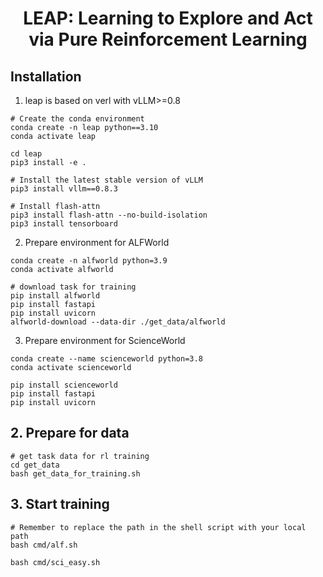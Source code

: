 <h1 style="text-align: center;">LEAP: Learning to Explore and Act via Pure Reinforcement Learning</h1>

## Installation
1. leap is based on verl with vLLM>=0.8
```
# Create the conda environment
conda create -n leap python==3.10
conda activate leap

cd leap
pip3 install -e .

# Install the latest stable version of vLLM
pip3 install vllm==0.8.3

# Install flash-attn
pip3 install flash-attn --no-build-isolation
pip3 install tensorboard
```

2. Prepare environment for ALFWorld
```
conda create -n alfworld python=3.9
conda activate alfworld

# download task for training
pip install alfworld
pip install fastapi
pip install uvicorn
alfworld-download --data-dir ./get_data/alfworld
```

3. Prepare environment for ScienceWorld
```
conda create --name scienceworld python=3.8
conda activate scienceworld

pip install scienceworld
pip install fastapi
pip install uvicorn
```

## 2. Prepare for data
```
# get task data for rl training
cd get_data
bash get_data_for_training.sh
```

## 3. Start training
```
# Remember to replace the path in the shell script with your local path
bash cmd/alf.sh

bash cmd/sci_easy.sh
```
